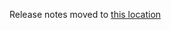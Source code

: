 Release notes moved to [this location](https://github.com/jaredpar/VsVim/blob/master/Documentation/release-notes.md)